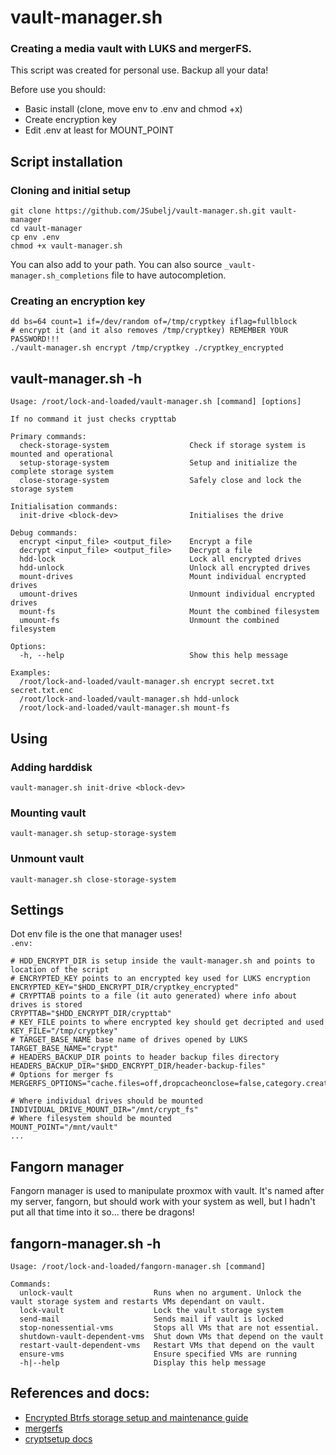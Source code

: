 # vault-manager.sh
### Creating a media vault with LUKS and mergerFS.

This script was created for personal use. Backup all your data!

Before use you should:
- Basic install (clone, move env to .env and chmod +x)
- Create encryption key
- Edit .env at least for MOUNT_POINT

## Script installation
### Cloning and initial setup
```
git clone https://github.com/JSubelj/vault-manager.sh.git vault-manager
cd vault-manager
cp env .env
chmod +x vault-manager.sh
```
You can also add to your path. You can also source `_vault-manager.sh_completions` file to have autocompletion.
### Creating an encryption key 
```
dd bs=64 count=1 if=/dev/random of=/tmp/cryptkey iflag=fullblock
# encrypt it (and it also removes /tmp/cryptkey) REMEMBER YOUR PASSWORD!!!
./vault-manager.sh encrypt /tmp/cryptkey ./cryptkey_encrypted
```

## vault-manager.sh -h
```
Usage: /root/lock-and-loaded/vault-manager.sh [command] [options]

If no command it just checks crypttab

Primary commands:
  check-storage-system                  Check if storage system is mounted and operational
  setup-storage-system                  Setup and initialize the complete storage system
  close-storage-system                  Safely close and lock the storage system

Initialisation commands:
  init-drive <block-dev>                Initialises the drive

Debug commands:
  encrypt <input_file> <output_file>    Encrypt a file
  decrypt <input_file> <output_file>    Decrypt a file
  hdd-lock                              Lock all encrypted drives
  hdd-unlock                            Unlock all encrypted drives
  mount-drives                          Mount individual encrypted drives
  umount-drives                         Unmount individual encrypted drives
  mount-fs                              Mount the combined filesystem
  umount-fs                             Unmount the combined filesystem

Options:
  -h, --help                            Show this help message

Examples:
  /root/lock-and-loaded/vault-manager.sh encrypt secret.txt secret.txt.enc
  /root/lock-and-loaded/vault-manager.sh hdd-unlock
  /root/lock-and-loaded/vault-manager.sh mount-fs
```


## Using
### Adding harddisk
```
vault-manager.sh init-drive <block-dev>
``` 
### Mounting vault
```
vault-manager.sh setup-storage-system
``` 

### Unmount vault
```
vault-manager.sh close-storage-system
``` 

## Settings
Dot env file is the one that manager uses!\
`.env:`
```
# HDD_ENCRYPT_DIR is setup inside the vault-manager.sh and points to location of the script
# ENCRYPTED_KEY points to an encrypted key used for LUKS encryption
ENCRYPTED_KEY="$HDD_ENCRYPT_DIR/cryptkey_encrypted" 
# CRYPTTAB points to a file (it auto generated) where info about drives is stored
CRYPTTAB="$HDD_ENCRYPT_DIR/crypttab"
# KEY_FILE points to where encrypted key should get decripted and used
KEY_FILE="/tmp/cryptkey"
# TARGET_BASE_NAME base name of drives opened by LUKS
TARGET_BASE_NAME="crypt"
# HEADERS_BACKUP_DIR points to header backup files directory 
HEADERS_BACKUP_DIR="$HDD_ENCRYPT_DIR/header-backup-files"
# Options for merger fs
MERGERFS_OPTIONS="cache.files=off,dropcacheonclose=false,category.create=lus"

# Where individual drives should be mounted
INDIVIDUAL_DRIVE_MOUNT_DIR="/mnt/crypt_fs"
# Where filesystem should be mounted
MOUNT_POINT="/mnt/vault"
...
```

## Fangorn manager
Fangorn manager is used to manipulate proxmox with vault. It's named after my server, fangorn, but should work with your system as well, but I hadn't put all that time into it so... there be dragons!

## fangorn-manager.sh -h
```
Usage: /root/lock-and-loaded/fangorn-manager.sh [command]

Commands:
  unlock-vault                  Runs when no argument. Unlock the vault storage system and restarts VMs dependant on vault.
  lock-vault                    Lock the vault storage system
  send-mail                     Sends mail if vault is locked
  stop-nonessential-vms         Stops all VMs that are not essential.
  shutdown-vault-dependent-vms  Shut down VMs that depend on the vault
  restart-vault-dependent-vms   Restart VMs that depend on the vault
  ensure-vms                    Ensure specified VMs are running
  -h|--help                     Display this help message
```

## References and docs:
- [Encrypted Btrfs storage setup and maintenance guide](https://gist.github.com/MaxXor/ba1665f47d56c24018a943bb114640d7)
- [mergerfs](https://github.com/trapexit/mergerfs)
- [cryptsetup docs](https://linux.die.net/man/8/cryptsetup)